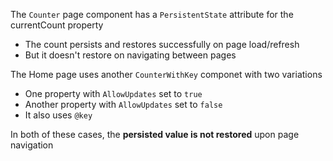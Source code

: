 
The `Counter` page component has a `PersistentState` attribute for the currentCount property
- The count persists and restores successfully on page load/refresh
- But it doesn't restore on navigating between pages

The Home page uses another `CounterWithKey` componet with two variations
- One property with `AllowUpdates` set to `true`
- Another property with `AllowUpdates` set to `false`
- It also uses `@key`

In both of these cases, the **persisted value is not restored** upon page navigation